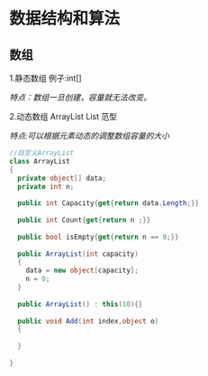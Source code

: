 # 数据结构和算法

## **数组**

1.静态数组 例子:int[]

*特点：数组一旦创建，容量就无法改变。*

2.动态数组 ArrayList List<T> 范型

*特点:可以根据元素动态的调整数组容量的大小*

```c#
//自定义ArrayList
class ArrayList
{
  private object[] data;
  private int n;
  
  public int Capacity{get{return data.Length;}}
  
  public int Count{get{return n ;}}
  
  public bool isEmpty{get{return n == 0;}}
  
  public ArrayList(int capacity)
  {
    data = new object[capacity];
    n = 0;
  }
  
  public ArrayList() : this(10){}
  
  public void Add(int index,object o)
  {
    
  }
  
}

```



